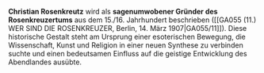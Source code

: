 
**Christian Rosenkreutz** wird als **sagenumwobener Gründer des Rosenkreuzertums** aus dem 15./16. Jahrhundert beschrieben ([[GA055 (11.) WER SIND DIE ROSENKREUZER, Berlin, 14. März 1907|GA055/11]]). Diese historische Gestalt steht am Ursprung einer esoterischen Bewegung, die Wissenschaft, Kunst und Religion in einer neuen Synthese zu verbinden suchte und einen bedeutsamen Einfluss auf die geistige Entwicklung des Abendlandes ausübte.
